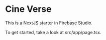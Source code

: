 # Cine Verse

This is a NextJS starter in Firebase Studio.

To get started, take a look at src/app/page.tsx.
